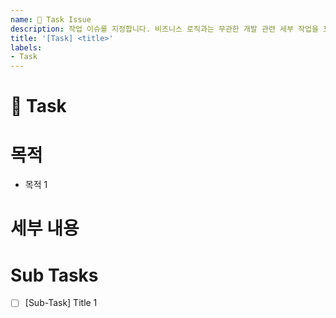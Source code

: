 ```yaml
---
name: 📘 Task Issue
description: 작업 이슈를 지정합니다. 비즈니스 로직과는 무관한 개발 관련 세부 작업을 포함합니다.
title: '[Task] <title>'
labels:
- Task
---
```


# 📘 Task
<!-- 
    해당 섹션에서는 작업의 개요를 작성합니다
    1~2 줄 내외로 간략하게 작성해주세요
-->


# 목적
<!--
    해당 섹션에서는 작업을 통해 달성할 목적을 작성합니다
-->
- 목적 1

# 세부 내용
<!-- 
    해당 섹션에서는 작업에 대한 전반적인 설명을 작성합니다.
    세부 요구사항 등은 Sub Task에 명시하며 해당 섹션에서는 해당 작업에 대한 포괄적인 내용을 작성합니다.
-->

# Sub Tasks
<!-- 
    해당 섹션에서는 작업을 구현하기 위한 하위 작업을 작성합니다.
    하위 작업은 개발 단위의 작업으로 세분화되어야 하며, 개발자는 해당 단위로 브런치를 생성하여 작업을 진행합니다.
    하위 작업의 내용을 작성하고, 이슈로 전환해주세요

    ex.
    전환 전
    - [ ] [Sub-Task] Title 1
    - [ ] [Sub-Task] Title 2

    전환 후
    - [ ] #{sub_task_1_issue_number}
    - [ ] #{sub_task_2_issue_number}
-->
- [ ] [Sub-Task] Title 1
